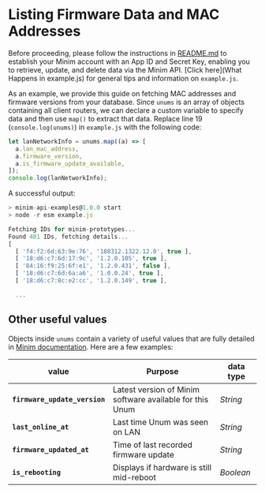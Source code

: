 # Listing Firmware Data and MAC Addresses

Before proceeding, please follow the instructions in [README.md](README.md) to establish your Minim account with an App ID and Secret Key, enabling you to retrieve, update, and delete data via the Minim API. [Click here](What Happens in example.js) for general tips and information on `example.js`.

As an example, we provide this guide on fetching MAC addresses and firmware versions from your database. Since `unums` is an array of objects containing all client routers, we can declare a custom variable to specify data and then use `map()` to extract that data. Replace line 19 (`console.log(unums)`) in `example.js` with the following code:

```javascript
let lanNetworkInfo = unums.map((a) => [
  a.lan_mac_address,
  a.firmware_version,
  a.is_firmware_update_available,
]);
console.log(lanNetworkInfo);
```

A successful output:

```javascript
> minim-api-examples@1.0.0 start
> node -r esm example.js

Fetching IDs for minim-prototypes...
Found 401 IDs, fetching details...
[
  [ 'f4:f2:6d:63:9e:76', '180312.1322.12.0', true ],
  [ '18:d6:c7:6d:17:9c', '1.2.0.105', true ],
  [ '84:16:f9:25:6f:e1', '1.2.0.431', false ],
  [ '18:d6:c7:6d:6a:a6', '1.0.0.24', true ],
  [ '18:d6:c7:8c:e2:cc', '1.2.0.149', true ],

  ...
```

## Other useful values

Objects inside `unums` contain a variety of useful values that are fully detailed in [Minim documentation](https://my.minim.co/api_doc). Here are a few examples:

| value                         | Purpose                                                  | data type |
| ----------------------------- | -------------------------------------------------------- | --------- |
| **`firmware_update_version`** | Latest version of Minim software available for this Unum | _String_  |
| **`last_online_at`**          | Last time Unum was seen on LAN                           | _String_  |
| **`firmware_updated_at`**     | Time of last recorded firmware update                    | _String_  |
| **`is_rebooting`**            | Displays if hardware is still mid-reboot                 | _Boolean_ |
